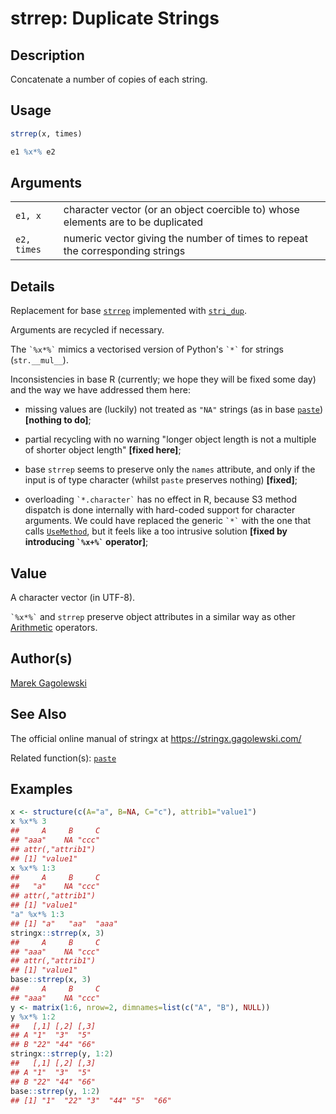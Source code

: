 # strrep: Duplicate Strings

## Description

Concatenate a number of copies of each string.

## Usage

```r
strrep(x, times)

e1 %x*% e2
```

## Arguments

|             |                                                                                  |
|-------------|----------------------------------------------------------------------------------|
| `e1, x`     | character vector (or an object coercible to) whose elements are to be duplicated |
| `e2, times` | numeric vector giving the number of times to repeat the corresponding strings    |

## Details

Replacement for base [`strrep`](https://stat.ethz.ch/R-manual/R-patched/library/base/html/strrep.html) implemented with [`stri_dup`](https://stringi.gagolewski.com/rapi/stri_dup.html).

Arguments are recycled if necessary.

The `` `%x*%` `` mimics a vectorised version of Python\'s `` `*` `` for strings (`str.__mul__`).

Inconsistencies in base R (currently; we hope they will be fixed some day) and the way we have addressed them here:

-   missing values are (luckily) not treated as `"NA"` strings (as in base [`paste`](https://stat.ethz.ch/R-manual/R-patched/library/base/html/paste.html)) **\[nothing to do\]**;

-   partial recycling with no warning \"longer object length is not a multiple of shorter object length\" **\[fixed here\]**;

-   base `strrep` seems to preserve only the `names` attribute, and only if the input is of type character (whilst `paste` preserves nothing) **\[fixed\]**;

-   overloading `` `*.character` `` has no effect in R, because S3 method dispatch is done internally with hard-coded support for character arguments. We could have replaced the generic `` `*` `` with the one that calls [`UseMethod`](https://stat.ethz.ch/R-manual/R-patched/library/base/html/UseMethod.html), but it feels like a too intrusive solution **\[fixed by introducing `` `%x+%` `` operator\]**;

## Value

A character vector (in UTF-8).

`` `%x*%` `` and `strrep` preserve object attributes in a similar way as other [Arithmetic](https://stat.ethz.ch/R-manual/R-patched/library/base/html/Arithmetic.html) operators.

## Author(s)

[Marek Gagolewski](https://www.gagolewski.com/)

## See Also

The official online manual of <span class="pkg">stringx</span> at <https://stringx.gagolewski.com/>

Related function(s): [`paste`](paste.md)

## Examples




```r
x <- structure(c(A="a", B=NA, C="c"), attrib1="value1")
x %x*% 3
##     A     B     C 
## "aaa"    NA "ccc" 
## attr(,"attrib1")
## [1] "value1"
x %x*% 1:3
##     A     B     C 
##   "a"    NA "ccc" 
## attr(,"attrib1")
## [1] "value1"
"a" %x*% 1:3
## [1] "a"   "aa"  "aaa"
stringx::strrep(x, 3)
##     A     B     C 
## "aaa"    NA "ccc" 
## attr(,"attrib1")
## [1] "value1"
base::strrep(x, 3)
##     A     B     C 
## "aaa"    NA "ccc"
y <- matrix(1:6, nrow=2, dimnames=list(c("A", "B"), NULL))
y %x*% 1:2
##   [,1] [,2] [,3]
## A "1"  "3"  "5" 
## B "22" "44" "66"
stringx::strrep(y, 1:2)
##   [,1] [,2] [,3]
## A "1"  "3"  "5" 
## B "22" "44" "66"
base::strrep(y, 1:2)
## [1] "1"  "22" "3"  "44" "5"  "66"
```
